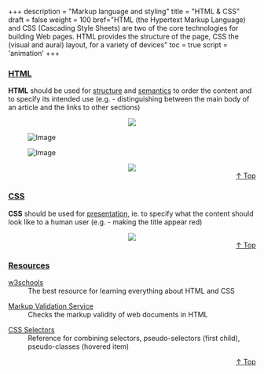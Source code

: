 +++
description = "Markup language and styling"
title = "HTML & CSS"
draft = false
weight = 100
bref="HTML (the Hypertext Markup Language) and CSS (Cascading Style Sheets) are two of the core technologies for building Web pages. HTML provides the structure of the page, CSS the (visual and aural) layout, for a variety of devices"
toc = true
script = 'animation'
+++

<h3 class="section-head" id="h-Section1"><a href="#h-Section1">HTML</a></h3>
<div class="example">
  <p><b>HTML</b> should be used for <ins>structure</ins> and <ins>semantics</ins> to order the content and to specify its intended use (e.g. - distinguishing between the main body of an article and the links to other sections)</p>
    <div style="text-align:center">
      <img src="https://www.javascripter.co/img/languages/html1.PNG">
    </div>
    <div class="row">
      <div class="col col-6">
        <figure>
          <img alt="Image" src="/img/languages/html2.PNG">
        </figure>
      </div>
      <div class="col col-6">
        <figure>
          <img alt="Image" src="/img/languages/html3.PNG">
        </figure>
      </div>
    </div>
    <div style="text-align:center">
      <img src="https://www.javascripter.co/img/languages/html4.PNG">
    </div>
</div>
<div style="text-align:right"> <a href="#top">&#8593; Top</a></div>


<h3 class="section-head" id="h-Section2"><a href="#h-Section2">CSS</a></h3>
  <div class="example">
  <p><b>CSS</b> should be used for <ins>presentation,</ins> ie. to specify what the content should look like to a human user (e.g. - making the title appear red)</p>
    <div style="text-align:center">
      <img src="https://www.javascripter.co/img/languages/css1.PNG">
    </div>
  </div>
<div style="text-align:right"> <a href="#top">&#8593; Top</a></div>

<h3 class="section-head" id="h-Section3"><a href="#h-Section3">Resources</a></h3>
  <div class="example">
    <dl>
      <dt><a href="https://www.w3schools.com/">w3schools</a></dt>
      <dd>The best resource for learning everything about HTML and CSS</dd>
    </dl>
    <dl>
      <dt><a href="https://validator.w3.org/">Markup Validation Service</a></dt>
      <dd>Checks the markup validity of web documents in HTML</dd>
    </dl>
    <dl>
      <dt><a href="https://guide.freecodecamp.org/css/tutorials/css-selectors-cheat-sheet/">CSS Selectors</a></dt>
      <dd>Reference for combining selectors, pseudo-selectors (first child), pseudo-classes (hovered item)</dd>
    </dl>
  </div>
<div style="text-align:right"> <a href="#top">&#8593; Top</a></div>

